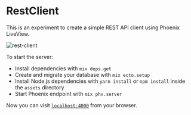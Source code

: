 # RestClient

This is an experiment to create a simple REST API client using Phoenix LiveView.

![rest-client](https://user-images.githubusercontent.com/5169/94362596-bd19e100-00e6-11eb-8404-42e78e249ac1.gif)

To start the server:

- Install dependencies with `mix deps.get`
- Create and migrate your database with `mix ecto.setup`
- Install Node.js dependencies with `yarn install` or `npm install` inside the `assets` directory
- Start Phoenix endpoint with `mix phx.server`

Now you can visit [`localhost:4000`](http://localhost:4000) from your browser.
